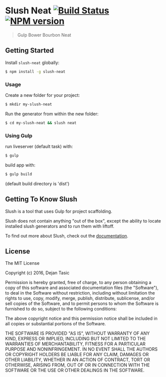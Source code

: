 # Slush Neat [![Build Status](https://secure.travis-ci.org/dtasic/slush-neat.png?branch=master)](https://travis-ci.org/dtasic/slush-neat) [![NPM version](https://badge-me.herokuapp.com/api/npm/slush-neat.png)](http://badges.enytc.com/for/npm/slush-neat)

> Gulp Bower Bourbon Neat


## Getting Started

Install `slush-neat` globally:

```bash
$ npm install -g slush-neat
```

### Usage

Create a new folder for your project:

```bash
$ mkdir my-slush-neat
```

Run the generator from within the new folder:

```bash
$ cd my-slush-neat && slush neat
```

### Using Gulp

run liveserver (default task) with:

```bash
$ gulp
```

build app with:

```bash
$ gulp build
```



(default build directory is 'dist')

## Getting To Know Slush

Slush is a tool that uses Gulp for project scaffolding.

Slush does not contain anything "out of the box", except the ability to locate installed slush generators and to run them with liftoff.

To find out more about Slush, check out the [documentation](https://github.com/slushjs/slush).

## License

The MIT License

Copyright (c) 2016, Dejan Tasic

Permission is hereby granted, free of charge, to any person
obtaining a copy of this software and associated documentation
files (the "Software"), to deal in the Software without
restriction, including without limitation the rights to use,
copy, modify, merge, publish, distribute, sublicense, and/or sell
copies of the Software, and to permit persons to whom the
Software is furnished to do so, subject to the following
conditions:

The above copyright notice and this permission notice shall be
included in all copies or substantial portions of the Software.

THE SOFTWARE IS PROVIDED "AS IS", WITHOUT WARRANTY OF ANY KIND,
EXPRESS OR IMPLIED, INCLUDING BUT NOT LIMITED TO THE WARRANTIES
OF MERCHANTABILITY, FITNESS FOR A PARTICULAR PURPOSE AND
NONINFRINGEMENT. IN NO EVENT SHALL THE AUTHORS OR COPYRIGHT
HOLDERS BE LIABLE FOR ANY CLAIM, DAMAGES OR OTHER LIABILITY,
WHETHER IN AN ACTION OF CONTRACT, TORT OR OTHERWISE, ARISING
FROM, OUT OF OR IN CONNECTION WITH THE SOFTWARE OR THE USE OR
OTHER DEALINGS IN THE SOFTWARE.
